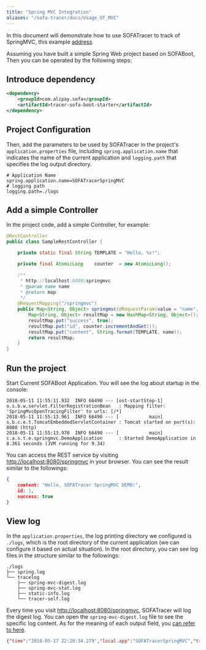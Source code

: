```yaml
---
title: "Spring MVC Integration"
aliases: "/sofa-tracer/docs/Usage_Of_MVC"
---
```


In this document will demonstrate how to use SOFATracer to track of SpringMVC, this example [address](https://github.com/sofastack-guides/sofa-tracer-guides/tree/master/tracer-sample-with-springmvc).

Assuming you have built a simple Spring Web project based on SOFABoot, Then you can be operated by the following steps:

## Introduce dependency

```xml
<dependency>
    <groupId>com.alipay.sofa</groupId>
    <artifactId>tracer-sofa-boot-starter</artifactId>
</dependency>
```

## Project Configuration

Then, add the parameters to be used by SOFATracer in the project's `application.properties` file, including `spring.application.name` that indicates the name of the current application and `logging.path` that specifies the log output directory.

```properties
# Application Name
spring.application.name=SOFATracerSpringMVC
# logging path
logging.path=./logs
```

## Add a simple Controller

In the project code, add a simple Controller, for example:

```java
@RestController
public class SampleRestController {

    private static final String TEMPLATE = "Hello, %s!";

    private final AtomicLong    counter  = new AtomicLong();

    /**
     * http://localhost:8080/springmvc
     * @param name name
     * @return map
     */
    @RequestMapping("/springmvc")
    public Map<String, Object> springmvc(@RequestParam(value = "name", defaultValue = "SOFATracer SpringMVC DEMO") String name) {
        Map<String, Object> resultMap = new HashMap<String, Object>();
        resultMap.put("success", true);
        resultMap.put("id", counter.incrementAndGet());
        resultMap.put("content", String.format(TEMPLATE, name));
        return resultMap;
    }
}
```

## Run the project

Start Current SOFABoot Application. You will see the log about startup in the console:

```plain
2018-05-11 11:55:11.932  INFO 66490 --- [ost-startStop-1] o.s.b.w.servlet.FilterRegistrationBean   : Mapping filter: 'SpringMvcOpenTracingFilter' to urls: [/*]
2018-05-11 11:55:13.961  INFO 66490 --- [           main] s.b.c.e.t.TomcatEmbeddedServletContainer : Tomcat started on port(s): 8080 (http)
2018-05-11 11:55:13.970  INFO 66490 --- [           main] c.a.s.t.e.springmvc.DemoApplication      : Started DemoApplication in 8.361 seconds (JVM running for 9.34)
```

You can access the REST service by visiting [http://localhost:8080/springmvc](http://localhost:8080/springmvc) in your browser. You can see the result similar to the followings:

```json
{
	content: "Hello, SOFATracer SpringMVC DEMO!",
	id: 1,
	success: true
}
```

## View log

In the `application.properties`, the log printing directory we configured is `./logs`, which is the root directory of the current application (we can configure it based on actual situation). In the root directory, you can see log files in the structure similar to the followings:

```plain
./logs
├── spring.log
└── tracelog
    ├── spring-mvc-digest.log
    ├── spring-mvc-stat.log
    ├── static-info.log
    └── tracer-self.log
```

Every time you visit [http://localhost:8080/springmvc](http://localhost:8080/springmvc), SOFATracer will log the digest log. You can open the `spring-mvc-digest.log` file to see the specific log content. As for the meaning of each output field, you [can refer to here](../usage-of-mvc).

```json
{"time":"2018-05-17 22:20:34.279","local.app":"SOFATracerSpringMVC","traceId":"0a0fe9391526566833985100139443","spanId":"0","request.url":"http://localhost:8080/springmvc","method":"GET","result.code":"200","req.size.bytes":-1,"resp.size.bytes":69,"time.cost.milliseconds":284,"current.thread.name":"http-nio-8080-exec-1","baggage":""}

```